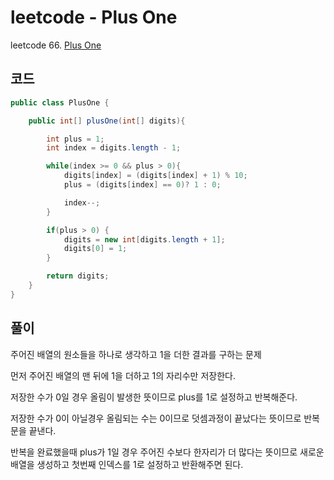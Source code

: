 # leetcode - Plus One
leetcode 66. [Plus One](https://leetcode.com/problems/plus-one/)

## 코드
```java
public class PlusOne {

    public int[] plusOne(int[] digits){

        int plus = 1;
        int index = digits.length - 1;

        while(index >= 0 && plus > 0){
            digits[index] = (digits[index] + 1) % 10;
            plus = (digits[index] == 0)? 1 : 0;

            index--;
        }

        if(plus > 0) {
            digits = new int[digits.length + 1];
            digits[0] = 1;
        }

        return digits;
    }
}
```

## 풀이
주어진 배열의 원소들을 하나로 생각하고 1을 더한 결과를 구하는 문제

먼저 주어진 배열의 맨 뒤에 1을 더하고 1의 자리수만 저장한다.

저장한 수가 0일 경우 올림이 발생한 뜻이므로 plus를 1로 설정하고 반복해준다.

저장한 수가 0이 아닐경우 올림되는 수는 0이므로 덧셈과정이 끝났다는 뜻이므로 반복문을 끝낸다.

반복을 완료했을때 plus가 1일 경우 주어진 수보다 한자리가 더 많다는 뜻이므로 새로운 배열을 생성하고 첫번째 인덱스를 1로 설정하고 반환해주면 된다.




